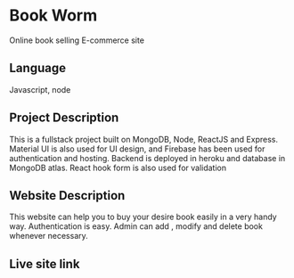 # Book Worm

Online book selling E-commerce site

## Language

Javascript, node

## Project Description

This is a fullstack project built on MongoDB, Node, ReactJS and Express. Material UI is also used for UI design, and Firebase has been used for authentication and hosting. Backend is deployed in heroku and database in MongoDB atlas. React hook form is also used for validation

## Website Description

This website can help you to buy your desire book easily in a very handy way. Authentication is easy. Admin can add , modify and delete book whenever necessary.

## Live site link 

